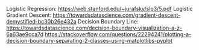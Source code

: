 Logistic Regression: https://web.stanford.edu/~jurafsky/slp3/5.pdf
Logistic Gradient Descent: https://towardsdatascience.com/gradient-descent-demystified-bc30b26e432a
Decision Boundary Line: https://towardsdatascience.com/decision-boundary-visualization-a-z-6a63ae9cca7d
https://stackoverflow.com/questions/22294241/plotting-a-decision-boundary-separating-2-classes-using-matplotlibs-pyplot